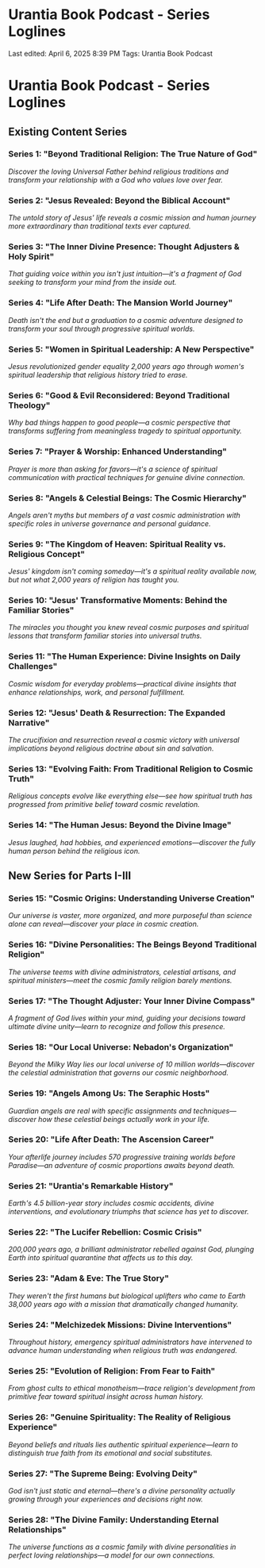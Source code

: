 # Urantia Book Podcast - Series Loglines

Last edited: April 6, 2025 8:39 PM
Tags: Urantia Book Podcast

# Urantia Book Podcast - Series Loglines

## Existing Content Series

### Series 1: "Beyond Traditional Religion: The True Nature of God"

*Discover the loving Universal Father behind religious traditions and transform your relationship with a God who values love over fear.*

### Series 2: "Jesus Revealed: Beyond the Biblical Account"

*The untold story of Jesus' life reveals a cosmic mission and human journey more extraordinary than traditional texts ever captured.*

### Series 3: "The Inner Divine Presence: Thought Adjusters & Holy Spirit"

*That guiding voice within you isn't just intuition—it's a fragment of God seeking to transform your mind from the inside out.*

### Series 4: "Life After Death: The Mansion World Journey"

*Death isn't the end but a graduation to a cosmic adventure designed to transform your soul through progressive spiritual worlds.*

### Series 5: "Women in Spiritual Leadership: A New Perspective"

*Jesus revolutionized gender equality 2,000 years ago through women's spiritual leadership that religious history tried to erase.*

### Series 6: "Good & Evil Reconsidered: Beyond Traditional Theology"

*Why bad things happen to good people—a cosmic perspective that transforms suffering from meaningless tragedy to spiritual opportunity.*

### Series 7: "Prayer & Worship: Enhanced Understanding"

*Prayer is more than asking for favors—it's a science of spiritual communication with practical techniques for genuine divine connection.*

### Series 8: "Angels & Celestial Beings: The Cosmic Hierarchy"

*Angels aren't myths but members of a vast cosmic administration with specific roles in universe governance and personal guidance.*

### Series 9: "The Kingdom of Heaven: Spiritual Reality vs. Religious Concept"

*Jesus' kingdom isn't coming someday—it's a spiritual reality available now, but not what 2,000 years of religion has taught you.*

### Series 10: "Jesus' Transformative Moments: Behind the Familiar Stories"

*The miracles you thought you knew reveal cosmic purposes and spiritual lessons that transform familiar stories into universal truths.*

### Series 11: "The Human Experience: Divine Insights on Daily Challenges"

*Cosmic wisdom for everyday problems—practical divine insights that enhance relationships, work, and personal fulfillment.*

### Series 12: "Jesus' Death & Resurrection: The Expanded Narrative"

*The crucifixion and resurrection reveal a cosmic victory with universal implications beyond religious doctrine about sin and salvation.*

### Series 13: "Evolving Faith: From Traditional Religion to Cosmic Truth"

*Religious concepts evolve like everything else—see how spiritual truth has progressed from primitive belief toward cosmic revelation.*

### Series 14: "The Human Jesus: Beyond the Divine Image"

*Jesus laughed, had hobbies, and experienced emotions—discover the fully human person behind the religious icon.*

## New Series for Parts I-III

### Series 15: "Cosmic Origins: Understanding Universe Creation"

*Our universe is vaster, more organized, and more purposeful than science alone can reveal—discover your place in cosmic creation.*

### Series 16: "Divine Personalities: The Beings Beyond Traditional Religion"

*The universe teems with divine administrators, celestial artisans, and spiritual ministers—meet the cosmic family religion barely mentions.*

### Series 17: "The Thought Adjuster: Your Inner Divine Compass"

*A fragment of God lives within your mind, guiding your decisions toward ultimate divine unity—learn to recognize and follow this presence.*

### Series 18: "Our Local Universe: Nebadon's Organization"

*Beyond the Milky Way lies our local universe of 10 million worlds—discover the celestial administration that governs our cosmic neighborhood.*

### Series 19: "Angels Among Us: The Seraphic Hosts"

*Guardian angels are real with specific assignments and techniques—discover how these celestial beings actually work in your life.*

### Series 20: "Life After Death: The Ascension Career"

*Your afterlife journey includes 570 progressive training worlds before Paradise—an adventure of cosmic proportions awaits beyond death.*

### Series 21: "Urantia's Remarkable History"

*Earth's 4.5 billion-year story includes cosmic accidents, divine interventions, and evolutionary triumphs that science has yet to discover.*

### Series 22: "The Lucifer Rebellion: Cosmic Crisis"

*200,000 years ago, a brilliant administrator rebelled against God, plunging Earth into spiritual quarantine that affects us to this day.*

### Series 23: "Adam & Eve: The True Story"

*They weren't the first humans but biological uplifters who came to Earth 38,000 years ago with a mission that dramatically changed humanity.*

### Series 24: "Melchizedek Missions: Divine Interventions"

*Throughout history, emergency spiritual administrators have intervened to advance human understanding when religious truth was endangered.*

### Series 25: "Evolution of Religion: From Fear to Faith"

*From ghost cults to ethical monotheism—trace religion's development from primitive fear toward spiritual insight across human history.*

### Series 26: "Genuine Spirituality: The Reality of Religious Experience"

*Beyond beliefs and rituals lies authentic spiritual experience—learn to distinguish true faith from its emotional and social substitutes.*

### Series 27: "The Supreme Being: Evolving Deity"

*God isn't just static and eternal—there's a divine personality actually growing through your experiences and decisions right now.*

### Series 28: "The Divine Family: Understanding Eternal Relationships"

*The universe functions as a cosmic family with divine personalities in perfect loving relationships—a model for our own connections.*
